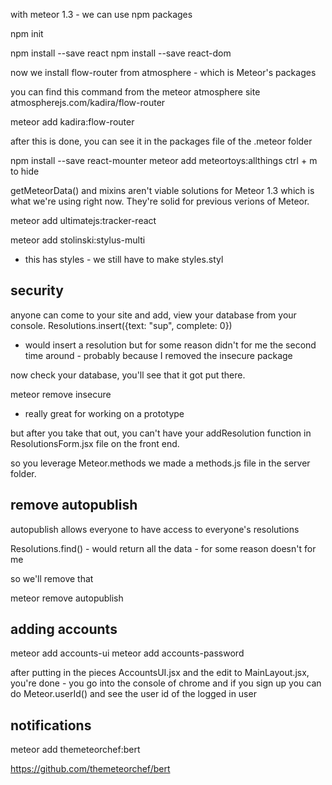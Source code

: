 with meteor 1.3 - we can use npm packages

npm init

npm install --save react
npm install --save react-dom

now we install flow-router from atmosphere - which is Meteor's packages

you can find this command from the meteor atmosphere site atmospherejs.com/kadira/flow-router

meteor add kadira:flow-router

after this is done, you can see it in the packages file of the .meteor folder

npm install --save react-mounter
meteor add meteortoys:allthings
ctrl + m to hide

getMeteorData() and mixins aren't viable solutions for Meteor 1.3 which is what we're using right now. They're solid for previous verions of Meteor.

meteor add ultimatejs:tracker-react

meteor add stolinski:stylus-multi
- this has styles - we still have to make styles.styl

## security
anyone can come to your site and add, view your database from your console.
Resolutions.insert({text: "sup", complete: 0})
- would insert a resolution but for some reason didn't for me the second time around - probably because I removed the insecure package

now check your database, you'll see that it got put there.

meteor remove insecure
- really great for working on a prototype

but after you take that out, you can't have your addResolution function in ResolutionsForm.jsx file on the front end.

so you leverage Meteor.methods
we made a methods.js file in the server folder.

## remove autopublish
autopublish allows everyone to have access to everyone's resolutions

Resolutions.find() - would return all the data - for some reason doesn't for me

so we'll remove that

meteor remove autopublish

## adding accounts

meteor add accounts-ui
meteor add accounts-password

after putting in the pieces AccountsUI.jsx and the edit to MainLayout.jsx, you're done - you go into the console of chrome and if you sign up you can do Meteor.userId() and see the user id of the logged in user

## notifications

meteor add themeteorchef:bert

https://github.com/themeteorchef/bert
